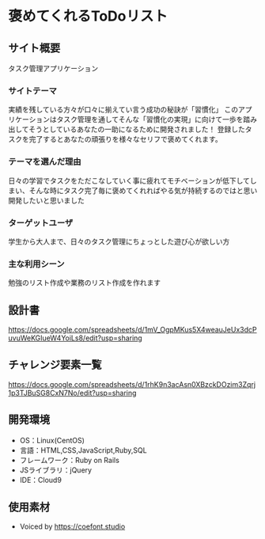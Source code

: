 # 褒めてくれるToDoリスト

## サイト概要
タスク管理アプリケーション

### サイトテーマ
実績を残している方々が口々に揃えてい言う成功の秘訣が「習慣化」
このアプリケーションはタスク管理を通してそんな「習慣化の実現」に向けて一歩を踏み出してそうとしているあなたの一助になるために開発されました！
登録したタスクを完了するとあなたの頑張りを様々なセリフで褒めてくれます。

### テーマを選んだ理由
日々の学習でタスクをただこなしていく事に疲れてモチベーションが低下してしまい、そんな時にタスク完了毎に褒めてくれればやる気が持続するのではと思い開発したいと思いました

### ターゲットユーザ
学生から大人まで、日々のタスク管理にちょっとした遊び心が欲しい方

### 主な利用シーン
勉強のリスト作成や業務のリスト作成を作れます

## 設計書
https://docs.google.com/spreadsheets/d/1mV_OgpMKus5X4weauJeUx3dcPuvuWeKGIueW4YoiLs8/edit?usp=sharing

## チャレンジ要素一覧
https://docs.google.com/spreadsheets/d/1rhK9n3acAsn0XBzckDOzim3Zqrj1p3TJBuSG8CxN7No/edit?usp=sharing

## 開発環境
- OS：Linux(CentOS)
- 言語：HTML,CSS,JavaScript,Ruby,SQL
- フレームワーク：Ruby on Rails
- JSライブラリ：jQuery
- IDE：Cloud9

## 使用素材
- Voiced by https://coefont.studio

